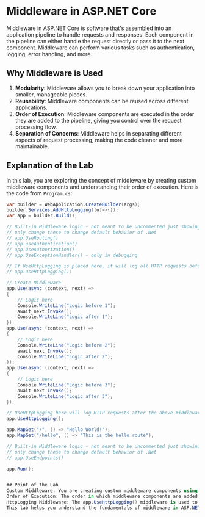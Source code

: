 # Middleware in ASP.NET Core

Middleware in ASP.NET Core is software that's assembled into an application pipeline to handle requests and responses. Each component in the pipeline can either handle the request directly or pass it to the next component. Middleware can perform various tasks such as authentication, logging, error handling, and more.

## Why Middleware is Used
1. **Modularity**: Middleware allows you to break down your application into smaller, manageable pieces.
2. **Reusability**: Middleware components can be reused across different applications.
3. **Order of Execution**: Middleware components are executed in the order they are added to the pipeline, giving you control over the request processing flow.
4. **Separation of Concerns**: Middleware helps in separating different aspects of request processing, making the code cleaner and more maintainable.

## Explanation of the Lab
In this lab, you are exploring the concept of middleware by creating custom middleware components and understanding their order of execution. Here is the code from `Program.cs`:

```csharp
var builder = WebApplication.CreateBuilder(args);
builder.Services.AddHttpLogging((o)=>{});
var app = builder.Build();

// Built-in Middleware logic - not meant to be uncommented just showing the order of middleware
// only change these to change default behavior of .Net
// app.UseRouting()
// app.useAuthentication()
// app.UseAuthorization()
// app.UseExceptionHandler() - only in debugging

// If UseHttpLogging is placed here, it will log all HTTP requests before any middleware is executed
// app.UseHttpLogging();

// Create Middleware
app.Use(async (context, next) =>
{
    // Logic here
    Console.WriteLine("Logic before 1");
    await next.Invoke();
    Console.WriteLine("Logic after 1");
});
app.Use(async (context, next) =>
{
    // Logic here
    Console.WriteLine("Logic before 2");
    await next.Invoke();
    Console.WriteLine("Logic after 2");
});
app.Use(async (context, next) =>
{
    // Logic here
    Console.WriteLine("Logic before 3");
    await next.Invoke();
    Console.WriteLine("Logic after 3");
});

// UseHttpLogging here will log HTTP requests after the above middleware has been executed
app.UseHttpLogging();

app.MapGet("/", () => "Hello World!");
app.MapGet("/hello", () => "This is the hello route");

// Built-in Middleware logic - not meant to be uncommented just showing the order of middleware
// only change these to change default behavior of .Net
// app.UseEndpoints()

app.Run();


## Point of the Lab
Custom Middleware: You are creating custom middleware components using app.Use. Each middleware logs messages before and after calling next.Invoke(), which passes control to the next middleware in the pipeline.
Order of Execution: The order in which middleware components are added is crucial. The lab demonstrates how middleware components are executed in sequence and how the order affects the request processing.
HttpLogging Middleware: The app.UseHttpLogging() middleware is used to log HTTP requests. By placing it at different points in the pipeline, you can observe how the logging behavior changes.
This lab helps you understand the fundamentals of middleware in ASP.NET Core, how to create custom middleware, and the importance of the order in which middleware components are added to the pipeline. ```